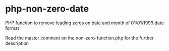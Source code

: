 # php-non-zero-date
PHP function to remove leading zeros on date and month of 01/01/1999 date format

Read the master comment on the non-zero-function.php for the further description
